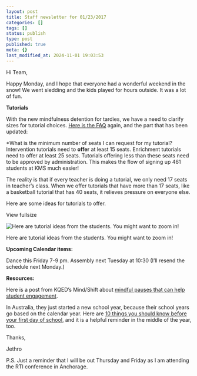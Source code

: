 ```yaml
---
layout: post
title: Staff newsletter for 01/23/2017
categories: []
tags: []
status: publish
type: post
published: true
meta: {}
last_modified_at: 2024-11-01 19:03:53
---
```


Hi Team,

Happy Monday, and I hope that everyone had a wonderful weekend in the snow! We went sledding and the kids played for hours outside. It was a lot of fun.

**Tutorials**

With the new mindfulness detention for tardies, we have a need to clarify sizes for tutorial choices. 
[Here is the FAQ](http://dl.dropbox.com/u/665822/FAQs.docx) again, and the part that has been updated:

*What is the minimum number of seats I can request for my tutorial?
Intervention tutorials need to 
**offer**
 at least 15 seats. Enrichment tutorials need to offer at least 25 seats. Tutorials offering less than these seats need to be approved by administration. This makes the flow of signing up 461 students at KMS much easier!

The reality is that if every teacher is doing a tutorial, we only need 17 seats in teacher’s class. When we offer tutorials that have more than 17 seats, like a basketball tutorial that has 40 seats, it relieves pressure on everyone else.

Here are some ideas for tutorials to offer.











































  

    
  
    
View fullsize
              
          
![Here are tutorial ideas from the students. You might want to zoom in!&nbsp;](/squarespace_images/content_v1_4fffa949e4b0b4590d67b4e7_1485185461973-EJJ8GWT0ZX6TIS5I1K1R_IMG_3726-2-.JPG_)
          
        

        
          
          
Here are tutorial ideas from the students. You might want to zoom in! 
  


  



**Upcoming Calendar items:**

Dance this Friday 7-9 pm. 
Assembly next Tuesday at 10:30 (I’ll resend the schedule next Monday.)

**Resources:**

Here is a post from KQED’s Mind/Shift about 
[mindful pauses that can help student engagement](https://ww2.kqed.org/mindshift/2015/02/17/slowing-down-to-learn-mindful-pauses-that-can-help-student-engagement/).

In Australia, they just started a new school year, because their school years go based on the calendar year. Here are 
[10 things you should know before your first day of school](http://www.evidencebasedteaching.org.au/10-things-every-teacher-know-starting-first-day-classroom/), and it is a helpful reminder in the middle of the year, too.

Thanks,

Jethro

P.S. Just a reminder that I will be out Thursday and Friday as I am attending the RTI conference in Anchorage.
